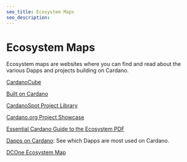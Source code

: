```yaml
---
seo_title: Ecosystem Maps
seo_description: 
---
```


# Ecosystem Maps

Ecosystem maps are websites where you can find and read about the various Dapps and projects building on Cardano.

[CardanoCube](https://www.cardanocube.io/cardano-ecosystem-interactive-map)

[Built on Cardano](https://builtoncardano.com/)

[CardanoSpot Project Library](https://cardanospot.io/project-library/all)

[Cardano.org Project Showcase](https://developers.cardano.org/showcase/)

[Essential Cardano Guide to the Ecosystem PDF](https://services.iohk.io/hubfs/EssentialCardano/PDF/Essential%20Cardano%20Guide%20to%20the%20Ecosystem.pdf?hsLang=en)

[Dapps on Cardano](https://dappsoncardano.com/): See which Dapps are most used on Cardano.

[DCOne Ecosystem Map](https://dconecrypto.finance/ecosystem-map.html)
